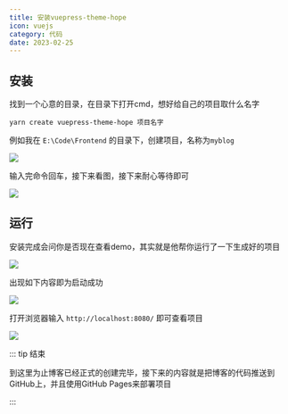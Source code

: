 ```yaml
---
title: 安装vuepress-theme-hope
icon: vuejs
category: 代码
date: 2023-02-25
---
```


## 安装

找到一个心意的目录，在目录下打开cmd，想好给自己的项目取什么名字

```shell :no-line-numbers
yarn create vuepress-theme-hope 项目名字
```

例如我在 `E:\Code\Frontend` 的目录下，创建项目，名称为`myblog`

![](https://xingqiu-tuchuang-1256524210.cos.ap-shanghai.myqcloud.com/17292/N10%5DYJA95X2S.png)

输入完命令回车，接下来看图，接下来耐心等待即可

![](https://xingqiu-tuchuang-1256524210.cos.ap-shanghai.myqcloud.com/17292/0TXTQ3YW5IJ.png)

## 运行

安装完成会问你是否现在查看demo，其实就是他帮你运行了一下生成好的项目

![](https://xingqiu-tuchuang-1256524210.cos.ap-shanghai.myqcloud.com/17292/QZA2PX8Y1V.png)

出现如下内容即为启动成功

![](https://xingqiu-tuchuang-1256524210.cos.ap-shanghai.myqcloud.com/17292/LWD9X7639H.png)

打开浏览器输入 `http://localhost:8080/` 即可查看项目

![](https://xingqiu-tuchuang-1256524210.cos.ap-shanghai.myqcloud.com/17292/MF6KFC9ULI0KLQ.png)

::: tip 结束

到这里为止博客已经正式的创建完毕，接下来的内容就是把博客的代码推送到GitHub上，并且使用GitHub Pages来部署项目

:::